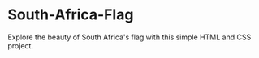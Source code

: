 # South-Africa-Flag
Explore the beauty of South Africa's flag with this simple HTML and CSS project.
